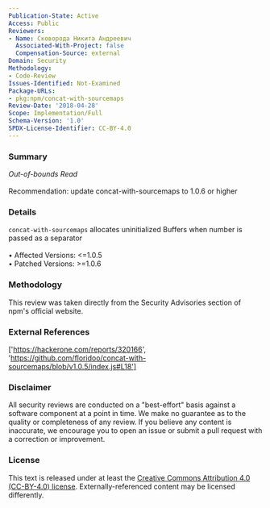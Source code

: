 ```yaml
---
Publication-State: Active
Access: Public
Reviewers:
- Name: Сковорода Никита Андреевич
  Associated-With-Project: false
  Compensation-Source: external
Domain: Security
Methodology:
- Code-Review
Issues-Identified: Not-Examined
Package-URLs:
- pkg:npm/concat-with-sourcemaps
Review-Date: '2018-04-28'
Scope: Implementation/Full
Schema-Version: '1.0'
SPDX-License-Identifier: CC-BY-4.0
---
```

### Summary
*Out-of-bounds Read*<br><br>Recommendation: update concat-with-sourcemaps to 1.0.6 or higher
### Details
`concat-with-sourcemaps` allocates uninitialized Buffers when number is passed as a separator
<br><br>• Affected Versions: <=1.0.5
<br>• Patched Versions: >=1.0.6
### Methodology
This review was taken directly from the Security Advisories section of npm's official website.
### External References
['https://hackerone.com/reports/320166', 'https://github.com/floridoo/concat-with-sourcemaps/blob/v1.0.5/index.js#L18']
### Disclaimer
All security reviews are conducted on a "best-effort" basis against a software component at a point in time. We make no guarantee as to the quality or completeness of any review. If you believe any content is inaccurate, we encourage you to open an issue or submit a pull request with a correction or improvement.
### License
This text is released under at least the [Creative Commons Attribution 4.0 (CC-BY-4.0) license](https://creativecommons.org/licenses/by/4.0/legalcode.txt). Externally-referenced content may be licensed differently.
